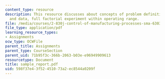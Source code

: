 ```yaml
---
content_type: resource
description: This resource discusses about concepts of problem definition, experiments
  and data, full factorial experiment within operating range.
file: /media/courses/2-830j-control-of-manufacturing-processes-sma-6303-spring-2008/598f37e43f52451073a2ec8544a0209f_sample_report.pdf
file_type: application/pdf
learning_resource_types:
- Assignments
ocw_type: OCWFile
parent_title: Assignments
parent_type: CourseSection
parent_uid: 71b95f3c-366b-2063-b03e-e96949909613
resourcetype: Document
title: sample_report.pdf
uid: 598f37e4-3f52-4510-73a2-ec8544a0209f
---
```

